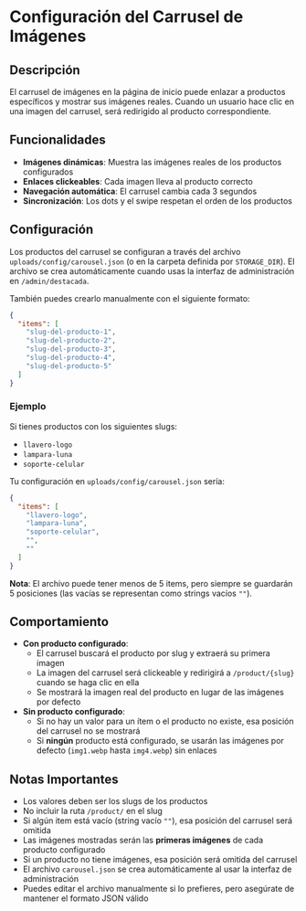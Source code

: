 # Configuración del Carrusel de Imágenes

## Descripción

El carrusel de imágenes en la página de inicio puede enlazar a productos específicos y mostrar sus imágenes reales. Cuando un usuario hace clic en una imagen del carrusel, será redirigido al producto correspondiente.

## Funcionalidades

- **Imágenes dinámicas**: Muestra las imágenes reales de los productos configurados
- **Enlaces clickeables**: Cada imagen lleva al producto correcto
- **Navegación automática**: El carrusel cambia cada 3 segundos
- **Sincronización**: Los dots y el swipe respetan el orden de los productos

## Configuración

Los productos del carrusel se configuran a través del archivo `uploads/config/carousel.json` (o en la carpeta definida por `STORAGE_DIR`). El archivo se crea automáticamente cuando usas la interfaz de administración en `/admin/destacada`.

También puedes crearlo manualmente con el siguiente formato:

```json
{
  "items": [
    "slug-del-producto-1",
    "slug-del-producto-2",
    "slug-del-producto-3",
    "slug-del-producto-4",
    "slug-del-producto-5"
  ]
}
```

### Ejemplo

Si tienes productos con los siguientes slugs:
- `llavero-logo`
- `lampara-luna`
- `soporte-celular`

Tu configuración en `uploads/config/carousel.json` sería:

```json
{
  "items": [
    "llavero-logo",
    "lampara-luna",
    "soporte-celular",
    "",
    ""
  ]
}
```

**Nota**: El archivo puede tener menos de 5 items, pero siempre se guardarán 5 posiciones (las vacías se representan como strings vacíos `""`).

## Comportamiento

- **Con producto configurado**: 
  - El carrusel buscará el producto por slug y extraerá su primera imagen
  - La imagen del carrusel será clickeable y redirigirá a `/product/{slug}` cuando se haga clic en ella
  - Se mostrará la imagen real del producto en lugar de las imágenes por defecto
- **Sin producto configurado**: 
  - Si no hay un valor para un ítem o el producto no existe, esa posición del carrusel no se mostrará
  - Si **ningún** producto está configurado, se usarán las imágenes por defecto (`img1.webp` hasta `img4.webp`) sin enlaces

## Notas Importantes

- Los valores deben ser los slugs de los productos
- No incluir la ruta `/product/` en el slug
- Si algún item está vacío (string vacío `""`), esa posición del carrusel será omitida
- Las imágenes mostradas serán las **primeras imágenes** de cada producto configurado
- Si un producto no tiene imágenes, esa posición será omitida del carrusel
- El archivo `carousel.json` se crea automáticamente al usar la interfaz de administración
- Puedes editar el archivo manualmente si lo prefieres, pero asegúrate de mantener el formato JSON válido

